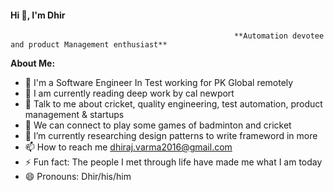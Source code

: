 ####                                                       Hi 👋, I'm Dhir
                                                      **Automation devotee and product Management enthusiast**


**About Me:**
 
- 🏦 I'm a Software Engineer In Test working for PK Global remotely 
- 📖 I am currently reading deep work by cal newport
- 💬 Talk to me about cricket, quality engineering, test automation, product management & startups
- 👯 We can connect to play some games of badminton and cricket
- 🌱 I’m currently researching design patterns to write frameword in more 
- 📫 How to reach me dhiraj.varma2016@gmail.com
- ⚡ Fun fact: The people I met through life have made me what I am today
- 😄 Pronouns: Dhir/his/him

